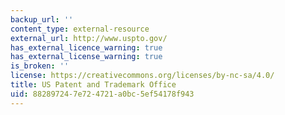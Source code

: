 ```yaml
---
backup_url: ''
content_type: external-resource
external_url: http://www.uspto.gov/
has_external_licence_warning: true
has_external_license_warning: true
is_broken: ''
license: https://creativecommons.org/licenses/by-nc-sa/4.0/
title: US Patent and Trademark Office
uid: 88289724-7e72-4721-a0bc-5ef54178f943
---
```


